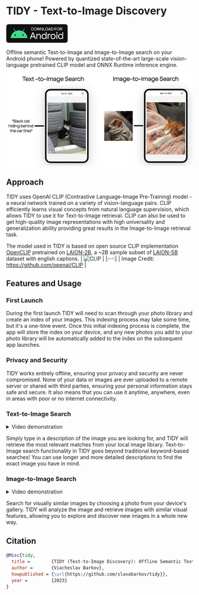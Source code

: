 # TIDY - Text-to-Image Discovery
<a href='https://github.com/slavabarkov/tidy/releases/download/1.0/tidy-release.apk'><img src='res/banner-apk.jpg' alt='Download for Android' height='50'/></a>

Offline semantic Text-to-Image and Image-to-Image search on your Android phone! Powered by quantized state-of-the-art large-scale vision-language pretrained CLIP model and ONNX Runtime inference engine.
</br>
<div style="display:flex;">
<img alt="Text-to-Image Search" src="res/text-to-image.jpg" width="50%"><img alt="Image-to-Image Search" src="res/image-to-image.jpg" width="50%">
</div>

## Approach
TIDY uses OpenAI CLIP (Contrastive Language-Image Pre-Training) model - a neural network trained on a variety of vision-language pairs. CLIP efficiently learns visual concepts from natural language supervision, which allows TIDY to use it for Text-to-Image retrieval. CLIP can also be used to get high-quality image representations with high universality and generalization ability providing great results in the Image-to-Image retrieval task.

The model used in TIDY is based on open source CLIP implementation [OpenCLIP](https://github.com/mlfoundations/open_clip) pretrained on [LAION-2B](https://huggingface.co/datasets/laion/laion2B-en), a ~2B sample subset of [LAION-5B](https://laion.ai/blog/laion-5b/) dataset with english captions.
| ![CLIP](https://raw.githubusercontent.com/mlfoundations/open_clip/main/docs/CLIP.png) |
|:--:|
| Image Credit: https://github.com/openai/CLIP |


## Features and Usage
### First Launch
During the first launch TIDY will need to scan through your photo library and create an index of your images. This indexing process may take some time, but it's a one-time event. Once this initial indexing process is complete, the app will store the index on your device, and any new photos you add to your photo library will be automatically added to the index on the subsequent app launches.

### Privacy and Security
TIDY works entirely offline, ensuring your privacy and security are never compromised. None of your data or images are ever uploaded to a remote server or shared with third parties, ensuring your personal information stays safe and secure.  It also means that you can use it anytime, anywhere, even in areas with poor or no internet connectivity.

### Text-to-Image Search

<details>
<summary>Video demonstration</summary>
<video src="https://user-images.githubusercontent.com/46378663/226463103-f146f4a6-79fa-4d6a-8371-af45db431ba5.mp4"></video>
</details>

Simply type in a description of the image you are looking for, and TIDY will retrieve the most relevant matches from your local image library. Text-to-Image search functionality in TIDY goes beyond traditional keyword-based searches! You can use longer and more detailed descriptions to find the exact image you have in mind.

### Image-to-Image Search

<details>
<summary>Video demonstration</summary>
<video src="https://user-images.githubusercontent.com/46378663/226463174-93071c91-dfa1-4ece-9b15-194fd8fc3c5b.mp4"></video>
</details>

Search for visually similar images by choosing a photo from your device's gallery. TIDY will analyze the image and retrieve images with similar visual features, allowing you to explore and discover new images in a whole new way.

## Citation
```bibtex
@Misc{tidy,
  title =        {TIDY (Text-to-Image Discovery): Offline Semantic Text-to-Image and Image-to-Image Search on Android Powered by the Vision-Language Pretrained CLIP Model.},
  author =       {Viacheslav Barkov},
  howpublished = {\url{https://github.com/slavabarkov/tidy}},
  year =         {2023}
}
```
